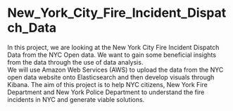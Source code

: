 # New_York_City_Fire_Incident_Dispatch_Data 
 
In this project, we are looking at the New York City Fire Incident Dispatch Data from the NYC Open data. We want to gain some beneficial insights from the data through the use of data analysis.  
We will use Amazon Web Services (AWS) to upload the data from the NYC open data website onto Elasticsearch and then develop visuals through Kibana. 
The aim of this project is to help NYC citizens, New York Fire Department and New York Police Department to understand the fire incidents in NYC and generate viable solutions. 
